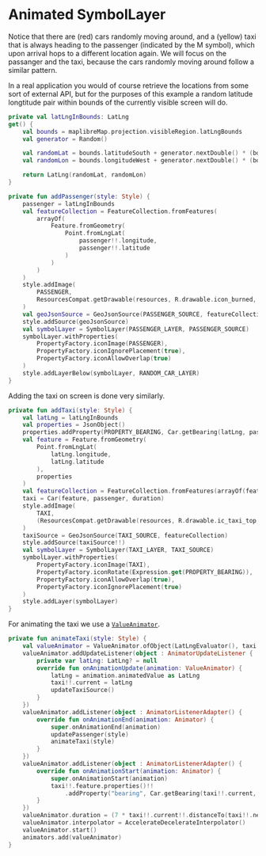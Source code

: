 # Animated SymbolLayer

[//]: # ({{ activity_source_note&#40;"AnimatedSymbolLayerActivity.kt"&#41; }})

[//]: # (<figure markdown="span">)

[//]: # (  <video controls width="250" poster="{{ s3_url&#40;"animated_symbol_layer_thumbnail.jpg"&#41; }}" >)

[//]: # (    <source src="{{ s3_url&#40;"animated_symbol_layer.mp4"&#41; }}" />)

[//]: # (  </video>)

[//]: # (  {{ openmaptiles_caption&#40;&#41; }})

[//]: # (</figure>)


Notice that there are (red) cars randomly moving around, and a (yellow) taxi that is always heading to the passenger (indicated by the M symbol), which upon arrival hops to a different location again. We will focus on the passanger and the taxi, because the cars randomly moving around follow a similar pattern.

In a real application you would of course retrieve the locations from some sort of external API, but for the purposes of this example a random latitude longtitude pair within bounds of the currently visible screen will do.

```kotlin title="Getter method to get a random location on the screen"
private val latLngInBounds: LatLng
get() {
    val bounds = maplibreMap.projection.visibleRegion.latLngBounds
    val generator = Random()

    val randomLat = bounds.latitudeSouth + generator.nextDouble() * (bounds.latitudeNorth - bounds.latitudeSouth)
    val randomLon = bounds.longitudeWest + generator.nextDouble() * (bounds.longitudeEast - bounds.longitudeWest)

    return LatLng(randomLat, randomLon)
}
```

```kotlin title="Adding a passenger at a random location (on screen)"
private fun addPassenger(style: Style) {
    passenger = latLngInBounds
    val featureCollection = FeatureCollection.fromFeatures(
        arrayOf(
            Feature.fromGeometry(
                Point.fromLngLat(
                    passenger!!.longitude,
                    passenger!!.latitude
                )
            )
        )
    )
    style.addImage(
        PASSENGER,
        ResourcesCompat.getDrawable(resources, R.drawable.icon_burned, theme)!!
    )
    val geoJsonSource = GeoJsonSource(PASSENGER_SOURCE, featureCollection)
    style.addSource(geoJsonSource)
    val symbolLayer = SymbolLayer(PASSENGER_LAYER, PASSENGER_SOURCE)
    symbolLayer.withProperties(
        PropertyFactory.iconImage(PASSENGER),
        PropertyFactory.iconIgnorePlacement(true),
        PropertyFactory.iconAllowOverlap(true)
    )
    style.addLayerBelow(symbolLayer, RANDOM_CAR_LAYER)
}
```

Adding the taxi on screen is done very similarly.

```kotlin title="Adding the taxi with bearing"
private fun addTaxi(style: Style) {
    val latLng = latLngInBounds
    val properties = JsonObject()
    properties.addProperty(PROPERTY_BEARING, Car.getBearing(latLng, passenger))
    val feature = Feature.fromGeometry(
        Point.fromLngLat(
            latLng.longitude,
            latLng.latitude
        ),
        properties
    )
    val featureCollection = FeatureCollection.fromFeatures(arrayOf(feature))
    taxi = Car(feature, passenger, duration)
    style.addImage(
        TAXI,
        (ResourcesCompat.getDrawable(resources, R.drawable.ic_taxi_top, theme) as BitmapDrawable).bitmap
    )
    taxiSource = GeoJsonSource(TAXI_SOURCE, featureCollection)
    style.addSource(taxiSource!!)
    val symbolLayer = SymbolLayer(TAXI_LAYER, TAXI_SOURCE)
    symbolLayer.withProperties(
        PropertyFactory.iconImage(TAXI),
        PropertyFactory.iconRotate(Expression.get(PROPERTY_BEARING)),
        PropertyFactory.iconAllowOverlap(true),
        PropertyFactory.iconIgnorePlacement(true)
    )
    style.addLayer(symbolLayer)
}
```

For animating the taxi we use a [`ValueAnimator`](https://developer.android.com/reference/android/animation/ValueAnimator).

```kotlin title="Animate the taxi driving towards the passenger"
private fun animateTaxi(style: Style) {
    val valueAnimator = ValueAnimator.ofObject(LatLngEvaluator(), taxi!!.current, taxi!!.next)
    valueAnimator.addUpdateListener(object : AnimatorUpdateListener {
        private var latLng: LatLng? = null
        override fun onAnimationUpdate(animation: ValueAnimator) {
            latLng = animation.animatedValue as LatLng
            taxi!!.current = latLng
            updateTaxiSource()
        }
    })
    valueAnimator.addListener(object : AnimatorListenerAdapter() {
        override fun onAnimationEnd(animation: Animator) {
            super.onAnimationEnd(animation)
            updatePassenger(style)
            animateTaxi(style)
        }
    })
    valueAnimator.addListener(object : AnimatorListenerAdapter() {
        override fun onAnimationStart(animation: Animator) {
            super.onAnimationStart(animation)
            taxi!!.feature.properties()!!
                .addProperty("bearing", Car.getBearing(taxi!!.current, taxi!!.next))
        }
    })
    valueAnimator.duration = (7 * taxi!!.current!!.distanceTo(taxi!!.next!!)).toLong()
    valueAnimator.interpolator = AccelerateDecelerateInterpolator()
    valueAnimator.start()
    animators.add(valueAnimator)
}
```
